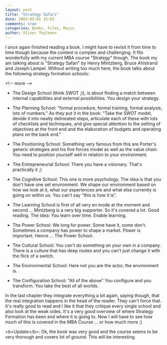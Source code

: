 ```yaml
---
layout: post
title: "Strategy Safari"
date: 2003-05-01 15:03
comments: true
categories: Books, Films, Music
author: Oliver Thylmann
---
```



I once again finished reading a book. I might have to revisit it from time to time though because the content is complex and challenging. It fits wonderfully with my current MBA course &quot;Strategy&quot; though. The book my am talking about is &quot;Strategy Safari&quot; by Henry Mintzberg, Bruce Ahlstrand and Joseph Lampel. Without writing too much here, the book talks about the following strategy formation schools:


&lt;!-- more --&gt;


- The Design School (think SWOT ;)), is about finding a match between internal capabilities and external possibilities. You design your strategy.

- The Planning School: &quot;formal procedure, formal training, formal analysis, lots of numbers.&quot; As they put it in the book: &quot;Take the SWOT model, devide it into neatly delineated steps, articulate each of these with lots of checklists and techniques, and give special attention to the setting of objectives at the front end and the elaboration of budgets and operating plans on the back end.&quot; 

- The Positioning School: Something very famous from this are Porter's generic strategies and his five forces model as well as the value chain. You need to position yourself well in relation to your environment.

- The Entrepreneurial School: There you have a visionary. That's practically it ;)

- The Cognitive School: This one is more psychology. The idea is that you don't have one set environment. We shape our environment based on how we look at it, what our experiences are and what else currently is going on within us. You can't say &quot;this is how it is&quot;.

- The Learning School is first of all very en mode at the moment and second ... Mintzberg is a very big supporter. So it's covered a lot. Good reading. The idea: You learn over time. Enable learning.

- The Power School: We long for power. Some have it, some don't. Sometimes a company has power to shape a market. Power is important. Hence ... The Power School.

- The Cultural School: You can't do something on your own in a company. There is a culture that has deep routes and you can't just change it with the flick of a switch. 

- The Environmental School: Here not you are the actor, the environment is. 

- The Configuration School: &quot;All of the above&quot; You configure and you transform. You take the best of all worlds. 

In the last chapter they integrate everything a bit again, saying though, that the real integration happens in the head of the reader. They can't force that. It's really good to read and I like it that they critique every single school and also look at the weak sides. It's a very good overview of where Strategy Formation has been and where it is going to. Now I will have to see how much of this is covered in the MBA Course ... or how much more ;)

&lt;b&gt;Update&lt;/b&gt;: Ok, the book was very good and the course seems to be very thorough and covers lot of ground. This will be interesting.


